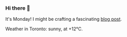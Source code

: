 ### Hi there :wave:

It's Monday! I might be crafting a fascinating [blog post](https://www.benjaminwuethrich.dev).

Weather in Toronto: sunny, at +12°C.
